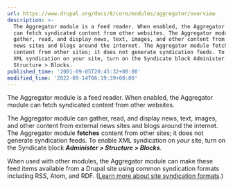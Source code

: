 ```yaml
---
url: https://www.drupal.org/docs/8/core/modules/aggregator/overview
description: >-
  The Aggregator module is a feed reader. When enabled, the Aggregator module
  can fetch syndicated content from other websites. The Aggregator module can
  gather, read, and display news, text, images, and other content from external
  news sites and blogs around the internet. The Aggregator module fetches
  content from other sites; it does not generate syndication feeds. To enable
  XML syndication on your site, turn on the Syndicate block Administer >
  Structure > Blocks.
published_time: '2001-09-05T20:45:32+00:00'
modified_time: '2022-09-14T06:19:39+00:00'
---
```

The Aggregator module is a feed reader. When enabled, the Aggregator module can fetch syndicated content from other websites.

The Aggregator module can gather, read, and display news, text, images, and other content from external news sites and blogs around the internet. The Aggregator module **fetches** content from other sites; it does not generate syndication feeds. To enable XML syndication on _your_ site, turn on the Syndicate block _**Administer > Structure > Blocks**_.

When used with other modules, the Aggregator module can make these feed items available from a Drupal site using common syndication formats including RSS, Atom, and RDF. ([Learn more about site syndication formats](http://www.xml.com/pub/a/2002/12/18/dive-into-xml.html).)